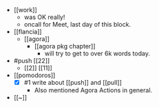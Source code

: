 - [[work]]
  - was OK really!
  - oncall for Meet, last day of this block.
- [[flancia]]
  - [[agora]]
    - [[agora pkg chapter]]
      - will try to get to over 6k words today.
- #push [[22]]
  - [[2]] [[11]]
- [[pomodoros]]
  - [x] #1 write about [[push]] and [[pull]]
    - Also mentioned Agora Actions in general.
- [[~]]
